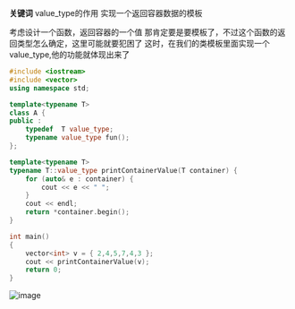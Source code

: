 **关键词** value_type的作用 实现一个返回容器数据的模板

考虑设计一个函数，返回容器的一个值
那肯定要是要模板了，不过这个函数的返回类型怎么确定，这里可能就要犯困了
这时，在我们的类模板里面实现一个value_type,他的功能就体现出来了


```cpp
#include <iostream>
#include <vector>
using namespace std;

template<typename T>
class A {
public :
    typedef  T value_type;
    typename value_type fun();
};

template<typename T>
typename T::value_type printContainerValue(T container) {
    for (auto& e : container) {
        cout << e << " ";
    }
    cout << endl;
    return *container.begin();
}

int main()
{
    vector<int> v = { 2,4,5,7,4,3 };
    cout << printContainerValue(v);
    return 0;
}
```
![image](https://user-images.githubusercontent.com/56108982/146854414-c06f3cc6-392e-42e3-a6bd-8ff0564b63d3.png)
